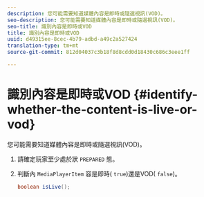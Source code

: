 ```yaml
---
description: 您可能需要知道媒體內容是即時或隨選視訊(VOD)。
seo-description: 您可能需要知道媒體內容是即時或隨選視訊(VOD)。
seo-title: 識別內容是即時或VOD
title: 識別內容是即時或VOD
uuid: d49315ee-8cec-4b79-adbd-a49c2a527424
translation-type: tm+mt
source-git-commit: 812d04037c3b18f8d8cdd0d18430c686c3eee1ff

---
```



# 識別內容是即時或VOD {#identify-whether-the-content-is-live-or-vod}

您可能需要知道媒體內容是即時或隨選視訊(VOD)。

1. 請確定玩家至少處於狀 `PREPARED` 態。
1. 判斷內 `MediaPlayerItem` 容是即時( `true`)還是VOD( `false`)。

   ```java
   boolean isLive();
   ```
